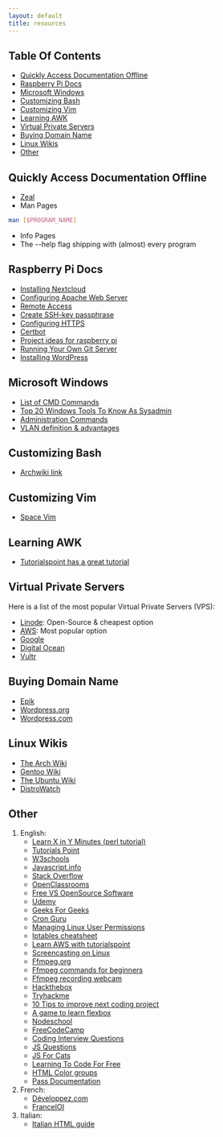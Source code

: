 ```yaml
---
layout: default
title: resources
---
```


## Table Of Contents

* [Quickly Access Documentation Offline](#quickly-access-documentation-offline)
* [Raspberry Pi Docs](#raspberry-pi-docs)
* [Microsoft Windows](#microsoft-windows)
* [Customizing Bash](#customizing-bash)
* [Customizing Vim](#customizing-vim)
* [Learning AWK](#learning-awk)
* [Virtual Private Servers](#virtual-private-servers)
* [Buying Domain Name](#buying-domain-name)
* [Linux Wikis](#linux-wikis)
* [Other](#other)

## Quickly Access Documentation Offline

+ [Zeal](https://github.com/zealdocs/zeal)
+ Man Pages
```bash
man [$PROGRAM_NAME]
```
+ Info Pages
+ The --help flag shipping with (almost) every program

## Raspberry Pi Docs

+ [Installing Nextcloud](https://raspberrytips.com/install-nextcloud-raspberry-pi)
+ [Configuring Apache Web Server](https://vitux.com/how-to-install-and-configure-apache-web-server-on-ubuntu)
+ [Remote Access](https://www.raspberrypi.org/documentation/computers/remote-access.html)
+ [Create SSH-key passphrase](https://www.linuxshelltips.com/create-ssh-key-passphrase/)
+ [Configuring HTTPS](https://wiki.debian.org/Self-Signed_Certificate)
+ [Certbot](https://certbot.eff.org/lets-encrypt/arch-apache)
+ [Project ideas for raspberry pi](https://itsfoss.com/raspberry-pi-projects/)
+ [Running Your Own Git Server](https://www.linux.com/training-tutorials/how-run-your-own-git-server)
+ [Installing WordPress](https://wordpress.org/support/article/how-to-install-wordpress)

## Microsoft Windows

+ [List of CMD Commands](https://www.lifewire.com/list-of-command-prompt-commands-4092302)
+ [Top 20 Windows Tools To Know As Sysadmin](https://www.poweradmin.com/blog/top-20-windows-tools-every-sysadmin-should-know/)
+ [Administration Commands](https://geekflare.com/windows-administration-commands/)
+ [VLAN definition & advantages](https://www.guru99.com/vlan-definition-types-advantages.html)

## Customizing Bash

+ [Archwiki link](https://wiki.archlinux.org/index.php/Bash/Prompt_customization)

## Customizing Vim

+ [Space Vim](https://spacevim.org)

## Learning AWK

+ [Tutorialspoint has a great tutorial](https://www.tutorialspoint.com/awk/awk_basic_examples.htm)

## Virtual Private Servers

Here is a list of the most popular Virtual Private Servers (VPS):

+ [Linode](linode.com): Open-Source & cheapest option
+ [AWS](amazon.aws.com): Most popular option
+ [Google](cloud.google.com)
+ [Digital Ocean](https://www.digitalocean.com/)
+ [Vultr](vultr.com)

## Buying Domain Name

+ [Epik](epik.com)
+ [Wordpress.org](wordpress.org)
+ [Wordpress.com](wordpress.com)

## Linux Wikis

+ [The Arch Wiki](https://archlinux.org)
+ [Gentoo Wiki](https://wiki.gentoo.org/wiki/Main_Page)
+ [The Ubuntu Wiki](https://wiki.ubuntu.com/)
+ [DistroWatch](https://distrowatch.com/)

## Other

1. English:
	+ [Learn X in Y Minutes (perl tutorial)](https://learnxinyminutes.com/docs/perl/)
	+ [Tutorials Point](https://www.tutorialspoint.com/index.htm)
	+ [W3schools](https://w3schools.com)
	+ [Javascript.info](https://javascript.info/)
	+ [Stack Overflow](https://stackoverflow.com/)
	+ [OpenClassrooms](https://openclarooms.com)
	+ [Free VS OpenSource Software](https://www.gnu.org/philosophy/open-source-misses-the-point.en.html)
	+ [Udemy](https://www.udemy.com/)
	+ [Geeks For Geeks](https://www.geeksforgeeks.org/difference-between-router-and-switch/)
	+ [Cron Guru](https://crontab.guru/)
	+ [Managing Linux User Permissions](https://docs.rackspace.com/support/how-to/basic-linux-directory-permissions-and-how-to-check-them)
	+ [Iptables cheatsheet](https://www.andreafortuna.org/2019/05/08/iptables-a-simple-cheatsheet/)
	+ [Learn AWS with tutorialspoint](https://www.tutorialspoint.com/amazon_web_services/amazon_web_services_cloud_computing.htm)
	+ [Screencasting on Linux](https://www.howtogeek.com/446706/how-to-create-a-screencast-on-linux/)
	+ [Ffmpeg.org](ffmpeg.org)
	+ [Ffmpeg commands for beginners](https://ostechnix.com/20-ffmpeg-commands-beginners/)
	+ [Ffmpeg recording webcam](https://wiki.archlinux.org/index.php/FFmpeg#Recording_webcam)
	+ [Hackthebox](https://hackthebox.eu)
	+ [Tryhackme](https://tryhackme.com/)
	+ [10 Tips to improve next coding project](https://www.freecodecamp.org/news/10-css-tricks-for-your-next-coding-project/)
	+ [A game to learn flexbox](https://flexboxfroggy.com/)
	+ [Nodeschool](https://nodeschool.io/)
	+ [FreeCodeCamp](https://www.freecodecamp.org/)
	+ [Coding Interview Questions](https://www.byte-by-byte.com/coding-interview-questions/)
	+ [JS Questions](https://github.com/lydiahallie/javascript-questions)
	+ [JS For Cats](http://jsforcats.com/)
	+ [Learning To Code For Free](https://www.hostinger.com/tutorials/learn-coding-online-for-free/)
	+ [HTML Color groups](https://www.w3schools.com/colors/colors_groups.asp)
	+ [Pass Documentation](https://www.passwordstore.org/)
2. French:
	+ [Développez.com](https://developpez.com)
	+ [FranceIOI](http://www.france-ioi.org/)
3. Italian:
	+ [Italian HTML guide](https://www.html.it/guide/guida-html/)
